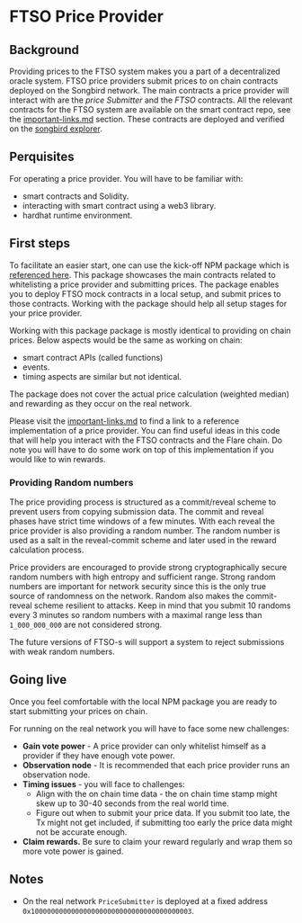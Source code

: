 # FTSO Price Provider

## Background

Providing prices to the FTSO system makes you a part of a decentralized oracle system. FTSO price providers submit prices to on chain contracts deployed on the Songbird network. The main contracts a price provider will interact with are the _price Submitter_ and the _FTSO_ contracts. All the relevant contracts for the FTSO system are available on the smart contract repo, see the [important-links.md](../../developing-on-top-of-flare/important-links.md "mention") section. These contracts are deployed and verified on the [songbird explorer](https://songbird-explorer.flare.network).

## Perquisites

For operating a price provider. You will have to be familiar with:

* smart contracts and Solidity.
* interacting with smart contract using a web3 library.
* hardhat runtime environment.

## First steps

To facilitate an easier start, one can use the kick-off NPM package which is [referenced here](../../developing-on-top-of-flare/important-links.md). This package showcases the main contracts related to whitelisting a price provider and submitting prices. The package enables you to deploy FTSO mock contracts in a local setup, and submit prices to those contracts. Working with the package should help all setup stages for your price provider.

Working with this package package is mostly identical to providing on chain prices. Below aspects would be the same as working on chain:

* smart contract APIs (called functions)
* events.
* timing aspects are similar but not identical.

The package does not cover the actual price calculation (weighted median) and rewarding as they occur on the real network.

Please visit the [important-links.md](../../developing-on-top-of-flare/important-links.md) to find a link to a reference implementation of a price provider. You can find useful ideas in this code that will help you interact with the FTSO contracts and the Flare chain. Do note you will have to do some work on top of this implementation if you would like to win rewards.

### Providing Random numbers

The price providing process is structured as a commit/reveal scheme to prevent users from copying submission data. The commit and reveal phases have strict time windows of a few minutes. With each reveal the price provider is also providing a random number. The random number is used as a salt in the reveal-commit scheme and later used in the reward calculation process.

Price providers are encouraged to provide strong cryptographically secure random numbers with high entropy and sufficient range. Strong random numbers are important for network security since this is the only true source of randomness on the network. Random also makes the commit-reveal scheme resilient to attacks. Keep in mind that you submit 10 randoms every 3 minutes so random numbers with a maximal range less than `1_000_000_000` are not considered strong.

The future versions of FTSO-s will support a system to reject submissions with weak random numbers.

## Going live

Once you feel comfortable with the local NPM package you are ready to start submitting your prices on chain.

For running on the real network you will have to face some new challenges:

* **Gain vote power** - A price provider can only whitelist himself as a provider if they have enough vote power.
* **Observation node** - It is recommended that each price provider runs an observation node.
* **Timing issues** - you will face to challenges:
  * Align with the on chain time data - the on chain time stamp might skew up to 30-40 seconds from the real world time.
  * Figure out when to submit your price data. If you submit too late, the Tx might not get included, if submitting too early the price data might not be accurate enough.
* **Claim rewards.** Be sure to claim your reward regularly and wrap them so more vote power is gained.

## Notes

* On the real network `PriceSubmitter` is deployed at a fixed address `0x1000000000000000000000000000000000000003`.
